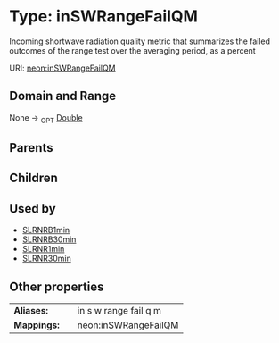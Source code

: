 
# Type: inSWRangeFailQM


Incoming shortwave radiation quality metric that summarizes the failed outcomes of the range test over the averaging period, as a percent

URI: [neon:inSWRangeFailQM](https://data.neonscience.org/inSWRangeFailQM)


## Domain and Range

None ->  <sub>OPT</sub> [Double](types/Double.md)

## Parents


## Children


## Used by

 * [SLRNRB1min](SLRNRB1min.md)
 * [SLRNRB30min](SLRNRB30min.md)
 * [SLRNR1min](SLRNR1min.md)
 * [SLRNR30min](SLRNR30min.md)

## Other properties

|  |  |  |
| --- | --- | --- |
| **Aliases:** | | in s w range fail q m |
| **Mappings:** | | neon:inSWRangeFailQM |

